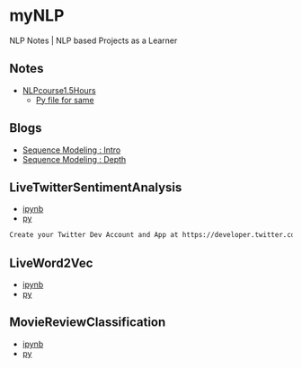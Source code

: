 # myNLP
NLP Notes | NLP based Projects as a Learner

## Notes

- [NLPcourse1.5Hours](/NLP1.5hoursCourse/nlpcourse1-5hours.ipynb)
  - [Py file for same](https://github.com/1UC1F3R616/myNLP/blob/master/NLP1.5hoursCourse/nlpcourse1_5hours.py)

## Blogs
- [Sequence Modeling : Intro](https://www.analyticsvidhya.com/blog/2018/04/sequence-modelling-an-introduction-with-practical-use-cases/?utm_source=blog&utm_medium=comprehensive-guide-text-summarization-using-deep-learning-python)
- [Sequence Modeling : Depth](https://www.analyticsvidhya.com/blog/2019/01/sequence-models-deeplearning/?utm_source=blog&utm_medium=comprehensive-guide-text-summarization-using-deep-learning-python)

 
## LiveTwitterSentimentAnalysis
- [ipynb](/LiveTwitterSentimentAnalysis/livetwittersentimentanalysis.ipynb)
- [py](LiveTwitterSentimentAnalysis/livetwittersentimentanalysis.py)
```txt
Create your Twitter Dev Account and App at https://developer.twitter.com/en/apps
```

## LiveWord2Vec
- [ipynb](/LiveWord2Vec/liveword2vec.ipynb)
- [py](/LiveWord2Vec/liveword2vec.py)

## MovieReviewClassification
- [ipynb](/MovieReviewClassification/moviereviewclassification.ipynb)
- [py](/MovieReviewClassification/moviereviewclassification.py)
